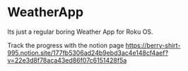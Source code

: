 # WeatherApp

Its just a regular boring Weather App for Roku OS.

Track the progress with the notion page https://berry-shirt-995.notion.site/177fb5306ad24b9ebd3ac4e148cf4aef?v=22e3d8f78aca43ed86f07c6151428f5a
